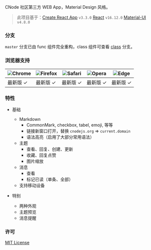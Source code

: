 CNode 社区第三方 WEB App，Material Design 风格。

> 此项目基于：[Create React App](https://github.com/facebook/create-react-app) `v3.3.0` [React](https://github.com/facebook/react/) `v16.12.0` [Material-UI](https://github.com/mui-org/material-ui) `v4.8.0`

### 分支
`master` 分支已由 func 组件完全重构，class 组件可查看 [class](https://github.com/Fansaly/RCNode/tree/class) 分支。

### 浏览器支持
| ![Chrome](https://raw.github.com/alrra/browser-logos/master/src/chrome/chrome_48x48.png) | ![Firefox](https://raw.github.com/alrra/browser-logos/master/src/firefox/firefox_48x48.png) | ![Safari](https://raw.github.com/alrra/browser-logos/master/src/safari/safari_48x48.png) | ![Opera](https://raw.github.com/alrra/browser-logos/master/src/opera/opera_48x48.png) | ![Edge](https://raw.github.com/alrra/browser-logos/master/src/edge/edge_48x48.png) |
| --- | --- | --- | --- | --- |
| 最新版 ✓ | 最新版 ✓ | 最新版 ✓ | 最新版 ✓ | 最新版 ✓ |

### 特性
- 基础
  - Markdown
    - CommonMark, checkbox, tabel, emoji, 等等
    - 链接新窗口打开，替换 `cnodejs.org` => `current.domain`
    - 语法高亮（启用了大部分常用语法）
  - 主题
    - 查看、回复、创建、更新
    - 收藏、回复点赞
    - 图片缩放
  - 消息
    - 查看
    - 标记已读（单条、全部）
  - 支持移动设备

- 特别
  - 两种外观
  - 主题预览
  - 消息提醒

### 许可
[MIT License](https://opensource.org/licenses/MIT)
